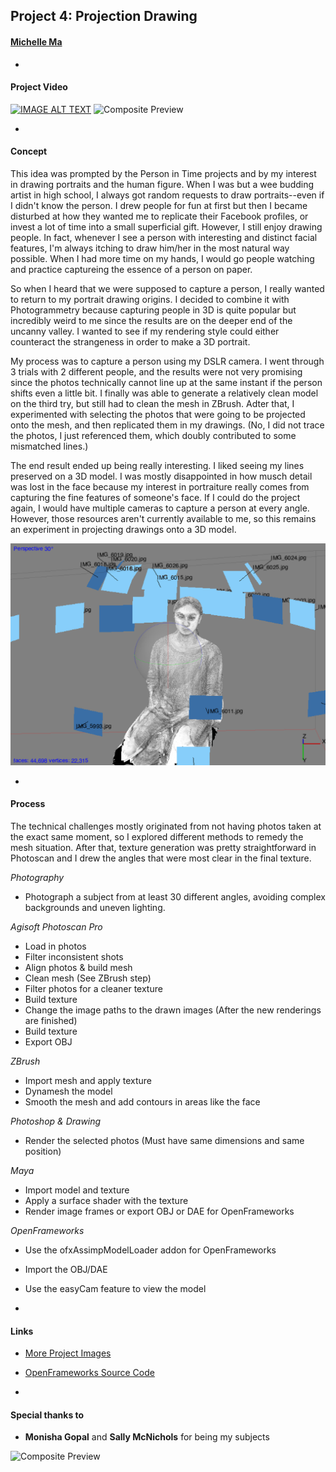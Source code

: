 ## Project 4: Projection Drawing
#### [Michelle Ma](../michelle/index.md)
-
#### Project Video

[![IMAGE ALT TEXT](https://github.com/michell3/Photos/blob/master/final/cover.png)](https://vimeo.com/michell3 "Projection Drawing")
![Composite Preview](https://github.com/michell3/Photos/blob/master/final/composite.png)

-

#### Concept

This idea was prompted by the Person in Time projects and by my interest in drawing portraits and the human figure. When I was but a wee budding artist in high school, I always got random requests to draw portraits--even if I didn't know the person. I drew people for fun at first but then I became disturbed at how they wanted me to replicate their Facebook profiles, or invest a lot of time into a small superficial gift. However, I still enjoy drawing people. In fact, whenever I see a person with interesting and distinct facial features, I'm always itching to draw him/her in the most natural way possible. When I had more time on my hands, I would go people watching and practice captureing the essence of a person on paper.

So when I heard that we were supposed to capture a person, I really wanted to return to my portrait drawing origins. I decided to combine it with Photogrammetry because capturing people in 3D is quite popular but incredibly weird to me since the results are on the deeper end of the uncanny valley. I wanted to see if my rendering style could either counteract the strangeness in order to make a 3D portrait.

My process was to capture a person using my DSLR camera. I went through 3 trials with 2 different people, and the results were not very promising since the photos technically cannot line up at the same instant if the person shifts even a little bit. I finally was able to generate a relatively clean model on the third try, but still had to clean the mesh in ZBrush. Adter that, I experimented with selecting the photos that were going to be projected onto the mesh, and then replicated them in my drawings. (No, I did not trace the photos, I just referenced them, which doubly contributed to some mismatched lines.)

The end result ended up being really interesting. I liked seeing my lines preserved on a 3D model. I was mostly disappointed in how musch detail was lost in the face because my interest in portraiture really comes from capturing the fine features of someone's face. If I could do the project again, I would have multiple cameras to capture a person at every angle. However, those resources aren't currently available to me, so this remains an experiment in projecting drawings onto a 3D model.


![Composite Preview](https://github.com/michell3/Photos/blob/master/final/screenshot.png)

-

#### Process

The technical challenges mostly originated from not having photos taken at the exact same moment, so I explored different methods to remedy the mesh situation. After that, texture generation was pretty straightforward in Photoscan and I drew the angles that were most clear in the final texture.

*Photography*
- Photograph a subject from at least 30 different angles, avoiding complex backgrounds and uneven lighting.

*Agisoft Photoscan Pro*
- Load in photos
- Filter inconsistent shots
- Align photos & build mesh
- Clean mesh (See ZBrush step)
- Filter photos for a cleaner texture
- Build texture
- Change the image paths to the drawn images (After the new renderings are finished)
- Build texture
- Export OBJ

*ZBrush*
- Import mesh and apply texture
- Dynamesh the model
- Smooth the mesh and add contours in areas like the face

*Photoshop & Drawing*
- Render the selected photos (Must have same dimensions and same position)

*Maya*
- Import model and texture
- Apply a surface shader with the texture
- Render image frames or export OBJ or DAE for OpenFrameworks

*OpenFrameworks*
- Use the ofxAssimpModelLoader addon for OpenFrameworks
- Import the OBJ/DAE
- Use the easyCam feature to view the model

-
#### Links
- [More Project Images](https://github.com/michell3/Photos/tree/master/final)
- [OpenFrameworks Source Code](../michelle/ModelViewer)

-
#### Special thanks to
- **Monisha Gopal** and **Sally McNichols** for being my subjects

![Composite Preview](https://github.com/michell3/Photos/blob/master/final/composite_actual.png)
